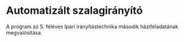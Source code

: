 # Automatizált szalagirányító
A program az 5. féléves Ipari irányítástechnika második házifeladatának megvalósítása.
